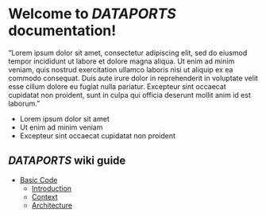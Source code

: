 # Welcome to _DATAPORTS_ documentation!

“Lorem ipsum dolor sit amet, consectetur adipiscing elit, sed do eiusmod tempor incididunt ut labore et dolore magna aliqua. Ut enim ad minim veniam, quis nostrud exercitation ullamco laboris nisi ut aliquip ex ea commodo consequat. Duis aute irure dolor in reprehenderit in voluptate velit esse cillum dolore eu fugiat nulla pariatur. Excepteur sint occaecat cupidatat non proident, sunt in culpa qui officia deserunt mollit anim id est laborum.”

- Lorem ipsum dolor sit amet
- Ut enim ad minim veniam
- Excepteur sint occaecat cupidatat non proident

## _DATAPORTS_ wiki guide

- [Basic Code](https://test-boret-documentation.readthedocs.io/test_initial_folder/basic_code.html#)
    - [Introduction](https://test-boret-documentation.readthedocs.io/test_initial_folder/basic_code.html#introduction)
    - [Context](https://test-boret-documentation.readthedocs.io/test_initial_folder/basic_code.html#context)
    - [Architecture](https://test-boret-documentation.readthedocs.io/test_initial_folder/basic_code.html#architecture)

